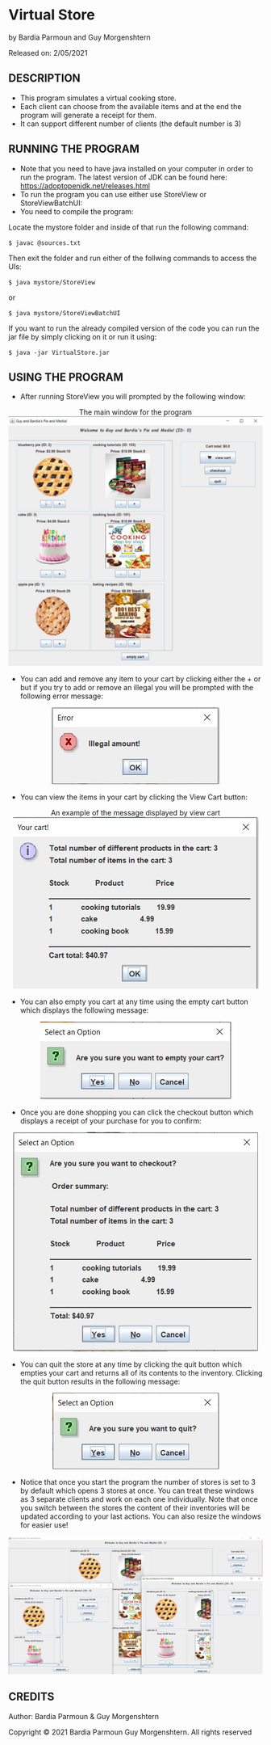 
# Virtual Store

by Bardia Parmoun and Guy Morgenshtern

Released on: 2/05/2021

## DESCRIPTION
- This program simulates a virtual cooking store.
- Each client can choose from the available items and at the end the program will generate a receipt for them.
- It can support different number of clients (the default number is 3)

## RUNNING THE PROGRAM
- Note that you need to have java installed on your computer in order to run the program. The latest version of JDK can 
be found here: https://adoptopenjdk.net/releases.html
- To run the program you can use either use StoreView or StoreViewBatchUI:
- You need to compile the program:

Locate the mystore folder and inside of that run the following command: 
```shell
$ javac @sources.txt
```
Then exit the folder and run either of the follwing commands to access the UIs:
```shell
$ java mystore/StoreView
```
or
```shell
$ java mystore/StoreViewBatchUI
```

If you want to run the already compiled version of the code you can run the jar file by simply clicking on it or run it using:
```shell
$ java -jar VirtualStore.jar
```
## USING THE PROGRAM
- After running StoreView you will prompted by the following window:
<p align="center">
The main window for the program
<img src="images/main_page.JPG" />
</p>

- You can add and remove any item to your cart by clicking either the + or but if you try to add or remove an illegal you will be prompted with the following error message: 
<p align="center">
<img src="images/illegal_amount.JPG" />
</p>

- You can view the items in your cart by clicking the View Cart button:
<p align="center">
An example of the message displayed by view cart
<img src="images/view_cart.JPG" />
</p>

- You can also empty you cart at any time using the empty cart button which displays the following message:
<p align="center">
<img src="images/empty_cart.JPG" />
</p>

- Once you are done shopping you can click the checkout button which displays a receipt of your purchase for you to confirm:
<p align="center">
<img src="images/checkout.JPG" />
</p>

- You can quit the store at any time by clicking the quit button which empties your cart and returns all of its contents to the inventory. Clicking the quit button results in the following message:
<p align="center">
<img src="images/quit.JPG" />
</p>

- Notice that once you start the program the number of stores is set to 3 by default which opens 3 stores at once. You can treat these windows as 3 separate clients and work on each one individually. Note that once you switch between the stores the content of their inventories will be updated according to your last actions. You can also resize the windows for easier use!
<p align="center">
<img src="images/multiple_store.JPG" />
</p>

## CREDITS
Author: Bardia Parmoun & Guy Morgenshtern

Copyright © 2021 Bardia Parmoun Guy Morgenshtern. All rights reserved
